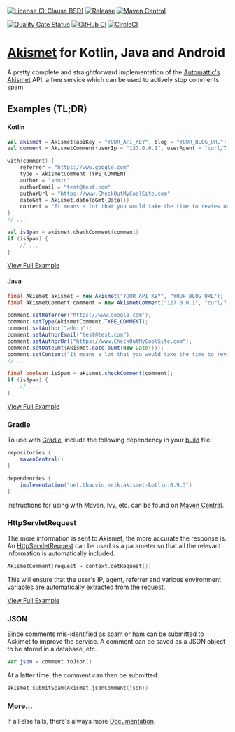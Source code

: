 [![License (3-Clause BSD)](https://img.shields.io/badge/license-BSD%203--Clause-blue.svg?style=flat-square)](https://opensource.org/licenses/BSD-3-Clause)
[![Release](https://img.shields.io/github/release/ethauvin/akismet-kotlin.svg)](https://github.com/ethauvin/akismet-kotlin/releases/latest)
[![Maven Central](https://img.shields.io/maven-central/v/net.thauvin.erik/akismet-kotlin.svg?color=blue)](https://central.sonatype.com/artifact/net.thauvin.erik/akismet-kotlin)

[![Quality Gate Status](https://sonarcloud.io/api/project_badges/measure?project=ethauvin_akismet-kotlin&metric=alert_status)](https://sonarcloud.io/dashboard?id=ethauvin_akismet-kotlin)
[![GitHub CI](https://github.com/ethauvin/akismet-kotlin/actions/workflows/gradle.yml/badge.svg)](https://github.com/ethauvin/akismet-kotlin/actions/workflows/gradle.yml)
[![CircleCI](https://circleci.com/gh/ethauvin/akismet-kotlin/tree/master.svg?style=shield)](https://circleci.com/gh/ethauvin/akismet-kotlin/tree/master)

# [Akismet](https://www.akismet.com) for Kotlin, Java and Android

A pretty complete and straightforward implementation of the [Automattic's Akismet](https://akismet.com/development/api/) API, a free service which can be used to actively stop comments spam.

## Examples (TL;DR)

#### Kotlin

```kotlin
val akismet = Akismet(apiKey = "YOUR_API_KEY", blog = "YOUR_BLOG_URL")
val comment = AkismetComment(userIp = "127.0.0.1", userAgent = "curl/7.29.0")

with(comment) {
    referrer = "https://www.google.com"
    type = AkismetComment.TYPE_COMMENT
    author = "admin"
    authorEmail = "test@test.com"
    authorUrl = "https://www.CheckOutMyCoolSite.com"
    dateGmt = Akismet.dateToGmt(Date())
    content = "It means a lot that you would take the time to review our software."
}
// ...

val isSpam = akismet.checkComment(comment)
if (isSpam) {
    // ...
}
```

[View Full Example](https://github.com/ethauvin/akismet-kotlin/blob/master/examples/src/main/kotlin/com/example/AkismetExample.kt)

#### Java

```java
final Akismet akismet = new Akismet("YOUR_API_KEY", "YOUR_BLOG_URL");
final AkismetComment comment = new AkismetComment("127.0.0.1", "curl/7.29.0");

comment.setReferrer("https://www.google.com");
comment.setType(AkismetComment.TYPE_COMMENT);
comment.setAuthor("admin");
comment.setAuthorEmail("test@test.com");
comment.setAuthorUrl("https://www.CheckOutMyCoolSite.com");
comment.setDateGmt(Akismet.dateToGmt(new Date()));
comment.setContent("It means a lot that you would take the time to review our software.");
//...

final boolean isSpam = akismet.checkComment(comment);
if (isSpam) {
    // ...
}
```

[View Full Example](https://github.com/ethauvin/akismet-kotlin/blob/master/examples/src/main/java/com/example/AkismetSample.java)

### Gradle

To use with [Gradle](https://gradle.org/), include the following dependency in your [build](https://github.com/ethauvin/akismet-kotlin/blob/master/examples/build.gradle.kts) file:

```gradle
repositories {
    mavenCentral()
}

dependencies {
    implementation("net.thauvin.erik:akismet-kotlin:0.9.3")
}
```

Instructions for using with Maven, Ivy, etc. can be found on [Maven Central](https://central.sonatype.com/artifact/net.thauvin.erik/akismet-kotlin).

### HttpServletRequest

The more information is sent to Akismet, the more accurate the response is. An [HttpServletRequest](https://javaee.github.io/javaee-spec/javadocs/javax/servlet/http/HttpServletRequest.html) can be used as a parameter so that all the relevant information is automatically included.

```kotlin
AkismetComment(request = context.getRequest())
```

This will ensure that the user's IP, agent, referrer and various environment variables are automatically extracted from the request.

[View Full Example](https://github.com/ethauvin/akismet-kotlin/blob/master/examples/src/main/kotlin/com/example/AkismetServlet.kt)

### JSON

Since comments mis-identified as spam or ham can be submitted to Askimet to improve the service. A comment can be saved as a JSON object to be stored in a database, etc.

```kotlin
var json = comment.toJson()
```

At a latter time, the comment can then be submitted:

```kotlin
akismet.submitSpam(Akismet.jsonComment(json))
```

### More...
If all else fails, there's always more [Documentation](https://ethauvin.github.io/akismet-kotlin/).
